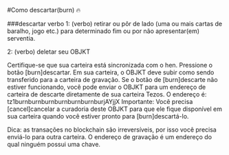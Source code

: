 #Como descartar(burn) 🔥

###descartar
verbo
1: (verbo) retirar ou pôr de lado (uma ou mais cartas de baralho, jogo etc.) para determinado fim ou por não apresentar(em) serventia.

2: (verbo) deletar seu OBJKT

Certifique-se que sua carteira está sincronizada com o hen.
Pressione o botão [burn]descartar. Em sua carteira, o OBJKT deve subir como sendo transferido para a carteira de gravação.
Se o botão de [burn]descarte não estiver funcionando, você pode enviar o OBJKT para um endereço de carteira de descarte diretamente de sua carteira Tezos. O endereço é: tz1burnburnburnburnburnburnburjAYjjX
Importante: Você precisa [cancel]cancelar a curadoria deste OBJKT para que ele fique disponível em sua carteira quando você estiver pronto para [burn]descartá-lo.

Dica: as transações no blockchain são irreversíveis, por isso você precisa enviá-lo para outra carteira. O endereço de gravação é um endereço do qual ninguém possui uma chave.
